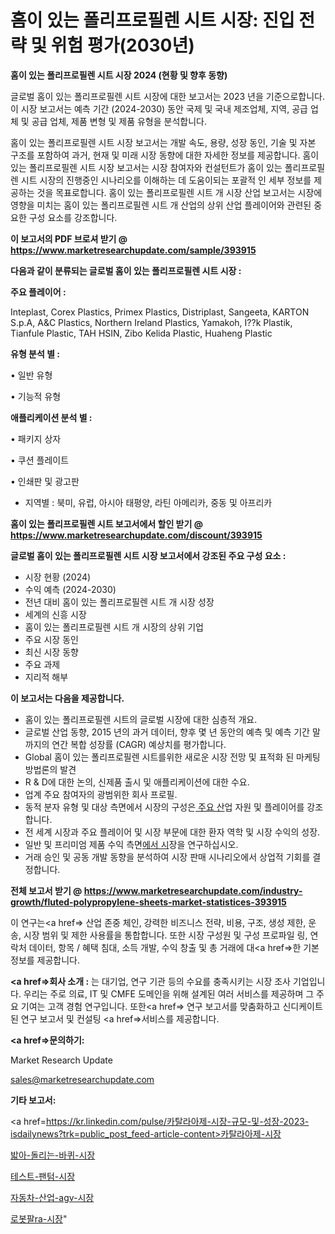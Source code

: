 # 홈이 있는 폴리프로필렌 시트 시장: 진입 전략 및 위험 평가(2030년)

<strong>홈이 있는 폴리프로필렌 시트 시장 2024 (현황 및 향후 동향)</strong>

글로벌 홈이 있는 폴리프로필렌 시트 시장에 대한 보고서는 2023 년을 기준으로합니다.이 시장 보고서는 예측 기간 (2024-2030) 동안 국제 및 국내 제조업체, 지역, 공급 업체 및 공급 업체, 제품 변형 및 제품 유형을 분석합니다.

홈이 있는 폴리프로필렌 시트 시장 보고서는 개발 속도, 용량, 성장 동인, 기술 및 자본 구조를 포함하여 과거, 현재 및 미래 시장 동향에 대한 자세한 정보를 제공합니다. 홈이 있는 폴리프로필렌 시트 시장 보고서는 시장 참여자와 컨설턴트가 홈이 있는 폴리프로필렌 시트 시장의 진행중인 시나리오를 이해하는 데 도움이되는 포괄적 인 세부 정보를 제공하는 것을 목표로합니다. 홈이 있는 폴리프로필렌 시트 개 시장 산업 보고서는 시장에 영향을 미치는 홈이 있는 폴리프로필렌 시트 개 산업의 상위 산업 플레이어와 관련된 중요한 구성 요소를 강조합니다.



<strong>이 보고서의 PDF 브로셔 받기 @ <a href=https://www.marketresearchupdate.com/sample/393915>https://www.marketresearchupdate.com/sample/393915</a></strong>



<strong>다음과 같이 분류되는 글로벌 홈이 있는 폴리프로필렌 시트 시장 :</strong>



<strong>주요 플레이어 :</strong>

Inteplast, Corex Plastics, Primex Plastics, Distriplast, Sangeeta, KARTON S.p.A, A&C Plastics, Northern Ireland Plastics, Yamakoh, I??k Plastik, Tianfule Plastic, TAH HSIN, Zibo Kelida Plastic, Huaheng Plastic



<strong>유형 분석 별 :</strong>

• 일반 유형

• 기능적 유형



<strong>애플리케이션 분석 별 :</strong>

• 패키지 상자

• 쿠션 플레이트

• 인쇄판 및 광고판

<ul>
  <li>지역별 : 북미, 유럽, 아시아 태평양, 라틴 아메리카, 중동 및 아프리카</li>
</ul>


<strong>홈이 있는 폴리프로필렌 시트 보고서에서 할인 받기 @ <a href=https://www.marketresearchupdate.com/discount/393915>https://www.marketresearchupdate.com/discount/393915</a></strong>



<strong>글로벌 홈이 있는 폴리프로필렌 시트 시장 보고서에서 강조된 주요 구성 요소 :</strong>
<ul>
  <li>시장 현황 (2024)</li>
  <li>수익 예측 (2024-2030)</li>
  <li>전년 대비 홈이 있는 폴리프로필렌 시트 개 시장 성장</li>
  <li>세계의 신흥 시장</li>
  <li>홈이 있는 폴리프로필렌 시트 개 시장의 상위 기업</li>
  <li>주요 시장 동인</li>
  <li>최신 시장 동향</li>
  <li>주요 과제</li>
  <li>지리적 해부</li>
</ul>


<strong>이 보고서는 다음을 제공합니다.</strong>
<ul>
  <li>홈이 있는 폴리프로필렌 시트의 글로벌 시장에 대한 심층적 개요.</li>
  <li>글로벌 산업 동향, 2015 년의 과거 데이터, 향후 몇 년 동안의 예측 및 예측 기간 말까지의 연간 복합 성장률 (CAGR) 예상치를 평가합니다.</li>
  <li>Global 홈이 있는 폴리프로필렌 시트를위한 새로운 시장 전망 및 표적화 된 마케팅 방법론의 발견</li>
  <li>R &amp; D에 대한 논의, 신제품 출시 및 애플리케이션에 대한 수요.</li>
  <li>업계 주요 참여자의 광범위한 회사 프로필.</li>
  <li>동적 분자 유형 및 대상 측면에서 시장의 구성은<a href=> 주요 산</a>업 자원 및 플레이어를 강조합니다.</li>
  <li>전 세계 시장과 주요 플레이어 및 시장 부문에 대한 환자 역학 및 시장 수익의 성장.</li>
  <li>일반 및 프리미엄 제품 수익 측면<a href=>에서 시</a>장을 연구하십시오.</li>
  <li>거래 승인 및 공동 개발 동향을 분석하여 시장 판매 시나리오에서 상업적 기회를 결정합니다.</li>
</ul>



<strong>전체 보고서 받기 @ <a href=https://www.marketresearchupdate.com/industry-growth/fluted-polypropylene-sheets-market-statistices-393915>https://www.marketresearchupdate.com/industry-growth/fluted-polypropylene-sheets-market-statistices-393915</a></strong>

이 연구는<a href=> 산업 존중</a> 체인, 강력한 비즈니스 전략, 비용, 구조, 생성 제한, 운송, 시장 범위 및 제한 사용률을 통합합니다. 또한 시장 구성원 및 구성 프로파일 링, 연락처 데이터, 항목 / 혜택 침대, 소득 개발, 수익 창출 및 총 거래에 대<a href=>한 기본 </a>정보를 제공합니다.



<strong><a href=>회사 소</a>개 :</strong>
는 대기업, 연구 기관 등의 수요를 충족시키는 시장 조사 기업입니다. 우리는 주로 의료, IT 및 CMFE 도메인을 위해 설계된 여러 서비스를 제공하며 그 주요 기여는 고객 경험 연구입니다. 또한<a href=> 연구 보</a>고서를 맞춤화하고 신디케이트 된 연구 보고서 및 컨설팅 <a href=>서비스</a>를 제공합니다.



<strong><a href=>문의하기:</a></strong>

Market Research Update

sales@marketresearchupdate.com



<strong>기타 보고서:</strong>

<a href=https://kr.linkedin.com/pulse/카탈라아제-시장-규모-및-성장-2023-isdailynews?trk=public_post_feed-article-content>카탈라아제-시장</a>

<a href=https://www.linkedin.com/pulse/밟아-돌리는-바퀴-시장-경쟁-분석-및-성장-잠재력-2029-trend-tracking-tips-360-analysis-8bjtf/>밟아-돌리는-바퀴-시장</a>

<a href=https://www.linkedin.com/pulse/테스트-팬텀-시장-동향-및-성장-전망-market-matrix-musings-analysis-4k0gf/>테스트-팬텀-시장</a>

<a href=https://www.linkedin.com/pulse/자동차-산업-agv-시장-현재-및-미래-성장-2029-data-dive-diaries-24-analysis-ogwaf/>자동차-산업-agv-시장</a>

<a href=https://www.linkedin.com/pulse/로봇팔ra-시장-진입-전략-및-위험-평가2030년-consumer-connection-compendium-ana-wzykc/>로봇팔ra-시장</a>"
